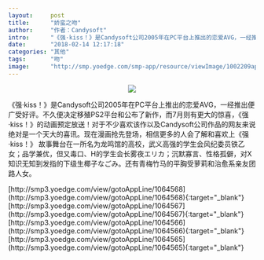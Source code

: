```yaml
---
layout:     post
title:      "娇蛮之吻"
author:     "作者：Candysoft"
intro:      "《强·kiss！》是Candysoft公司2005年在PC平台上推出的恋爱AVG，一经推出便广受好评。不久便决定移殖PS2平台和公布了新作，而7月则有更大的惊喜，《强·kiss！》的动画预定放送！对于不少喜欢该作以及Candysoft公司作品的网友来说绝对是一个天大的喜讯。现在漫画抢先登场，相信更多的人会了解和喜欢上《强·kiss！》 故事舞台在一所名为龙鸣馆的高校，武义高强的学生会风纪委员铁乙女；品学兼优，但又毒口、H的学生会长雾夜エリカ；沉默寡言、性格孤僻，对X知识无知到发指的下级生椰子なごみ。还有青梅竹马的平胸受萝莉和治愈系亲友团路人女。"
date:       "2018-02-14 12:17:18"
categories: "其他"
tags:       "吻"
image:      "http://smp.yoedge.com/smp-app/resource/viewImage/1002209appline.png"
---
```

<div style="text-align: center">
<p><img src="http://smp.yoedge.com/smp-app/resource/viewImage/1002209appline.png"/></p>
</div>
<p class="post-meta">
<span>《强·kiss！》是Candysoft公司2005年在PC平台上推出的恋爱AVG，一经推出便广受好评。不久便决定移殖PS2平台和公布了新作，而7月则有更大的惊喜，《强·kiss！》的动画预定放送！对于不少喜欢该作以及Candysoft公司作品的网友来说绝对是一个天大的喜讯。现在漫画抢先登场，相信更多的人会了解和喜欢上《强·kiss！》 故事舞台在一所名为龙鸣馆的高校，武义高强的学生会风纪委员铁乙女；品学兼优，但又毒口、H的学生会长雾夜エリカ；沉默寡言、性格孤僻，对X知识无知到发指的下级生椰子なごみ。还有青梅竹马的平胸受萝莉和治愈系亲友团路人女。</span>
</p>
[http://smp3.yoedge.com/view/gotoAppLine/1064568](http://smp3.yoedge.com/view/gotoAppLine/1064568){:target="_blank"}
[http://smp3.yoedge.com/view/gotoAppLine/1064567](http://smp3.yoedge.com/view/gotoAppLine/1064567){:target="_blank"}
[http://smp3.yoedge.com/view/gotoAppLine/1064566](http://smp3.yoedge.com/view/gotoAppLine/1064566){:target="_blank"}
[http://smp3.yoedge.com/view/gotoAppLine/1064565](http://smp3.yoedge.com/view/gotoAppLine/1064565){:target="_blank"}


